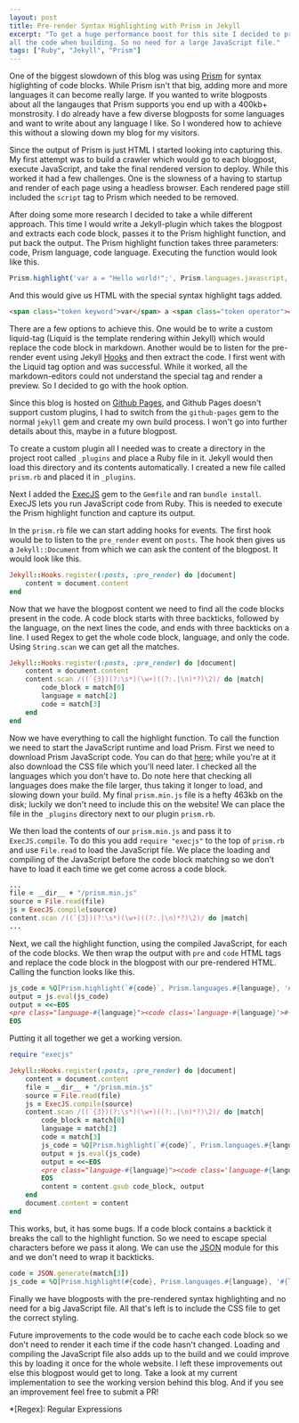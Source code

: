 ```yaml
---
layout: post
title: Pre-render Syntax Highlighting with Prism in Jekyll
excerpt: "To get a huge performance boost for this site I decided to pre-render
all the code when building. So no need for a large JavaScript file."
tags: ["Ruby", "Jekyll", "Prism"]
---
```


One of the biggest slowdown of this blog was using [Prism][1] for syntax
higlighting of code blocks. While Prism isn't that big, adding more and more
languages it can become really large. If you wanted to write blogposts about all
the langauges that Prism supports you end up with a 400kb+ monstrosity. I do
already have a few diverse blogposts for some languages and want to write about
any language I like. So I wondered how to achieve this without a slowing down my
blog for my visitors.

Since the output of Prism is just HTML I started looking into capturing this. My
first attempt was to build a crawler which would go to each blogpost, execute
JavaScript, and take the final rendered version to deploy. While this worked it
had a few challenges. One is the slowness of a having to startup and render of
each page using a headless browser. Each rendered page still included the
`script` tag to Prism which needed to be removed.

After doing some more research I decided to take a while different approach.
This time I would write a Jekyll-plugin which takes the blogpost and extracts
each code block, passes it to the Prism highlight function, and put back the
output. The Prism highlight function takes three parameters: code, Prism
language, code language. Executing the function would look like this.

```javascript
Prism.highlight('var a = "Hello world!";', Prism.languages.javascript, 'javascript');
```

And this would give us HTML with the special syntax highlight tags added.

```html
<span class="token keyword">var</span> a <span class="token operator">=</span> <span class="token string">"Hello world!"</span><span class="token punctuation">;</span>
```

There are a few options to achieve this. One would be to write a custom
liquid-tag (Liquid is the template rendering within Jekyll) which would replace
the code block in markdown. Another would be to listen for the pre-render event
using Jekyll [Hooks][2] and then extract the code. I first went with the Liquid
tag option and was successful. While it worked, all the markdown-editors could
not understand the special tag and render a preview. So I decided to go with the
hook option.

Since this blog is hosted on [Github Pages][3], and Github Pages doesn't support
custom plugins, I had to switch from the `github-pages` gem to the normal
`jekyll` gem and create my own build process. I won't go into further details
about this, maybe in a future blogpost.

To create a custom plugin all I needed was to create a directory in the
project root called `_plugins` and place a Ruby file in it. Jekyll would then
load this directory and its contents automatically. I created a new file called
`prism.rb` and placed it in `_plugins`.

Next I added the [ExecJS][4] gem to the `Gemfile` and ran `bundle install`.
ExecJS lets you run JavaScript code from Ruby. This is needed to execute the
Prism highlight function and capture its output.

In the `prism.rb` file we can start adding hooks for events. The first hook
would be to listen to the `pre_render` event on `posts`. The hook then gives us
a `Jekyll::Document` from which we can ask the content of the blogpost. It would
look like this.

```ruby
Jekyll::Hooks.register(:posts, :pre_render) do |document|
    content = document.content
end
```

Now that we have the blogpost content we need to find all the code blocks
present in the code. A code block starts with three backticks, followed by the
language, on the next lines the code, and ends with three backticks on a line.
I used Regex to get the whole code block, language, and only the code. Using
`String.scan` we can get all the matches.

```ruby
Jekyll::Hooks.register(:posts, :pre_render) do |document|
    content = document.content
    content.scan /((`{3})(?:\s*)(\w+)((?:.|\n)*?)\2)/ do |match|
        code_block = match[0]
        language = match[2]
        code = match[3]
    end
end
```

Now we have everything to call the highlight function. To call the function we
need to start the JavaScript runtime and load Prism. First we need to download
Prism JavaScript code. You can do that [here][5]; while you're at it also download
the CSS file which you'll need later. I checked all the languages which you don't
have to. Do note here that checking all languages does make the file larger,
thus taking it longer to load, and slowing down your build. My final
`prism.min.js` file is a hefty 463kb on the disk; luckily we don't need to
include this on the website! We can place the file in the `_plugins` directory
next to our plugin `prism.rb`.

We then load the contents of our `prism.min.js` and pass it to `ExecJS.compile`.
To do this you add `require "execjs"` to the top of `prism.rb` and use
`File.read` to load the JavaScript file. We place the loading and compiling of
the JavaScript before the code block matching so we don't have to load it each
time we get come across a code block.

```ruby
...
file = __dir__ + "/prism.min.js"
source = File.read(file)
js = ExecJS.compile(source)
content.scan /((`{3})(?:\s*)(\w+)((?:.|\n)*?)\2)/ do |match|
...
```

Next, we call the highlight function, using the compiled JavaScript, for each of
the code blocks. We then wrap the output with `pre` and `code` HTML tags and
replace the code block in the blogpost with our pre-rendered HTML. Calling the
function looks like this.

```ruby
js_code = %Q[Prism.highlight(`#{code}`, Prism.languages.#{language}, '#{language}')]
output = js.eval(js_code)
output = <<~EOS
<pre class="language-#{language}"><code class='language-#{language}'>#{output}</code></pre>
EOS
```

Putting it all together we get a working version.

```ruby
require "execjs"

Jekyll::Hooks.register(:posts, :pre_render) do |document|
    content = document.content
    file = __dir__ + "/prism.min.js"
    source = File.read(file)
    js = ExecJS.compile(source)
    content.scan /((`{3})(?:\s*)(\w+)((?:.|\n)*?)\2)/ do |match|
        code_block = match[0]
        language = match[2]
        code = match[3]
        js_code = %Q[Prism.highlight(`#{code}`, Prism.languages.#{language}, '#{language}')]
        output = js.eval(js_code)
        output = <<~EOS
        <pre class="language-#{language}"><code class='language-#{language}'>#{output}</code></pre>
        EOS
        content = content.gsub code_block, output
    end
    document.content = content
end
```

This works, but, it has some bugs. If a code block contains a backtick it breaks
the call to the highlight function. So we need to escape special characters
before we pass it along. We can use the [JSON][6] module for this and we don't
need to wrap it backticks.

```ruby
code = JSON.generate(match[3])
js_code = %Q[Prism.highlight(#{code}, Prism.languages.#{language}, '#{language}')]
```

Finally we have blogposts with the pre-rendered syntax highlighting and no need
for a big JavaScript file. All that's left is to include the CSS file to get the
correct styling.

Future improvements to the code would be to cache each code block so we don't
need to render it each time if the code hasn't changed. Loading and compiling the
JavaScript file also adds up to the build and we could improve this by loading
it once for the whole website. I left these improvements out else this blogpost
would get to long. Take a look at my current implementation to see the working
version behind this blog. And if you see an improvement feel free to submit a
PR!

[1]: https://prismjs.com/
[2]: https://jekyllrb.com/docs/plugins/hooks/
[3]: https://pages.github.com/
[4]: https://github.com/rails/execjs
[5]: https://prismjs.com/download.html
[6]: https://ruby-doc.org/stdlib-2.7.1/libdoc/json/rdoc/JSON.html

*[Regex]: Regular Expressions
